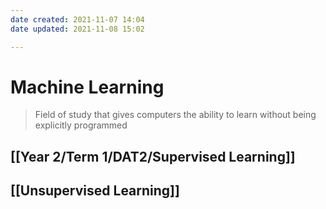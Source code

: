 ```yaml
---
date created: 2021-11-07 14:04
date updated: 2021-11-08 15:02

---
```

# Machine Learning


> Field of study that gives computers the ability to learn without being explicitly programmed

## [[Year 2/Term 1/DAT2/Supervised Learning]]

## [[Unsupervised Learning]]
